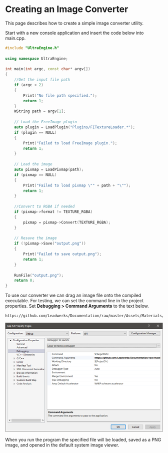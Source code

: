 # Creating an Image Converter

This page describes how to create a simple image converter utility.

Start with a new console application and insert the code below into main.cpp.

```c++
#include "UltraEngine.h"

using namespace UltraEngine;

int main(int argc, const char* argv[])
{
    //Get the input file path
    if (argc < 2)
    {
        Print("No file path specified.");
        return 1;
    }
    WString path = argv[1];

    // Load the FreeImage plugin
    auto plugin = LoadPlugin("Plugins/FITextureLoader.*");
    if (plugin == NULL)
    {
        Print("Failed to load FreeImage plugin.");
        return 1;
    }

    // Load the image
    auto pixmap = LoadPixmap(path);
    if (pixmap == NULL)
    {
        Print("Failed to load pixmap \"" + path + "\"");
        return 1;
    }

    //Convert to RGBA if needed
    if (pixmap->format != TEXTURE_RGBA)
    {
        pixmap = pixmap->Convert(TEXTURE_RGBA);
    }

    // Resave the image
    if (!pixmap->Save("output.png"))
    {
        Print("Failed to save output.png");
        return 1;
    }

    RunFile("output.png");
    return 0;
}
```

To use our converter we can drag an image file onto the compiled executable. For testing, we can set the command line in the project properties. Set **Debugging \> Command Arguments** to the text below.

```txt
https://github.com/Leadwerks/Documentation/raw/master/Assets/Materials/Ground/dirt01.dds
```

![](https://raw.githubusercontent.com/Leadwerks/Documentation/master/Images/commandline.png)

When you run the program the specified file will be loaded, saved as a PNG image, and opened in the default system image viewer.
